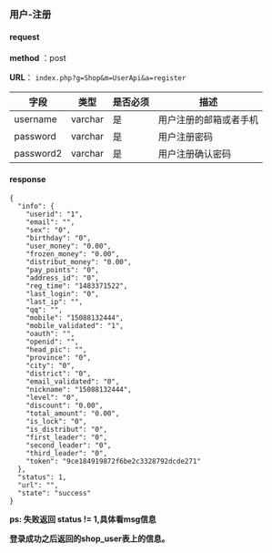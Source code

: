 ### 用户-注册



#### request

 **method** ：post
 
 **URL**： `index.php?g=Shop&m=UserApi&a=register`
 

 
字段 | 类型|是否必须|描述
---|---|---|---|
username | varchar|是|用户注册的邮箱或者手机|
password | varchar|是|用户注册密码|
password2 | varchar|是|用户注册确认密码|

#### response

```
{
  "info": {
    "userid": "1",
    "email": "",
    "sex": "0",
    "birthday": "0",
    "user_money": "0.00",
    "frozen_money": "0.00",
    "distribut_money": "0.00",
    "pay_points": "0",
    "address_id": "0",
    "reg_time": "1483371522",
    "last_login": "0",
    "last_ip": "",
    "qq": "",
    "mobile": "15088132444",
    "mobile_validated": "1",
    "oauth": "",
    "openid": "",
    "head_pic": "",
    "province": "0",
    "city": "0",
    "district": "0",
    "email_validated": "0",
    "nickname": "15088132444",
    "level": "0",
    "discount": "0.00",
    "total_amount": "0.00",
    "is_lock": "0",
    "is_distribut": "0",
    "first_leader": "0",
    "second_leader": "0",
    "third_leader": "0",
    "token": "9ce184919872f6be2c3328792dcde271"
  },
  "status": 1,
  "url": "",
  "state": "success"
}
```

**ps: 失败返回 status != 1,具体看msg信息**


**登录成功之后返回的shop_user表上的信息。**